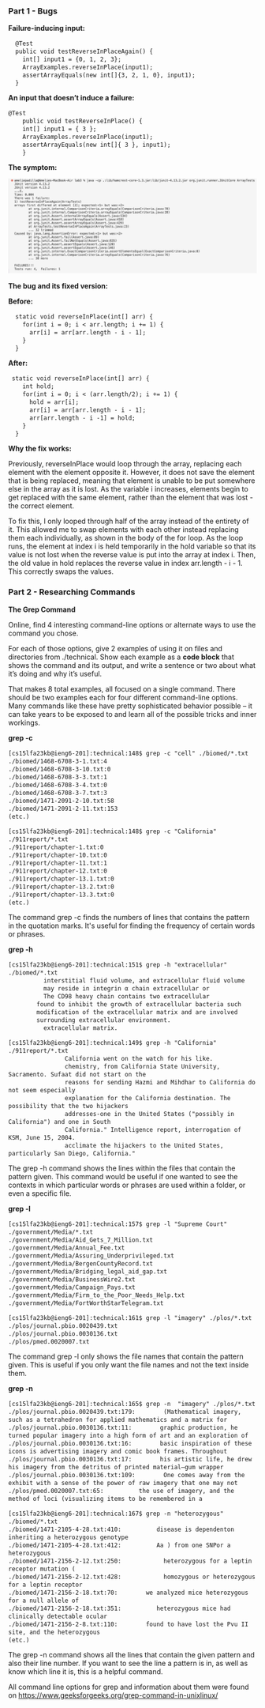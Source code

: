### **Part 1 - Bugs**

**Failure-inducing input:**
```
  @Test
  public void testReverseInPlaceAgain() {
    int[] input1 = {0, 1, 2, 3};
    ArrayExamples.reverseInPlace(input1);
    assertArrayEquals(new int[]{3, 2, 1, 0}, input1);
  }
```

**An input that doesn’t induce a failure:**
```
@Test 
	public void testReverseInPlace() {
    int[] input1 = { 3 };
    ArrayExamples.reverseInPlace(input1);
    assertArrayEquals(new int[]{ 3 }, input1);
	}

```

**The symptom:**

![Image](JunitResultsLab.png)


**The bug and its fixed version:**

**Before:**
```
  static void reverseInPlace(int[] arr) {
    for(int i = 0; i < arr.length; i += 1) {
      arr[i] = arr[arr.length - i - 1];
    }
  }
```
**After:**
```
 static void reverseInPlace(int[] arr) {
    int hold;
    for(int i = 0; i < (arr.length/2); i += 1) {
      hold = arr[i];
      arr[i] = arr[arr.length - i - 1];
      arr[arr.length - i -1] = hold;
    }
  }
```

**Why the fix works:**

Previously, reverseInPlace would loop through the array, replacing each element with the element opposite it. However, it does not save the element that is being replaced, meaning that element is unable to be put somewhere else in the array as it is lost. As the variable i increases, elements begin to get replaced with the same element, rather than the element that was lost - the correct element. 

To fix this, I only looped through half of the array instead of the entirety of it. This allowed me to swap elements with each other instead replacing them each individually, as shown in the body of the for loop. As the loop runs, the element at index i is held temporarily in the hold variable so that its value is not lost when the reverse value is put into the array at index i. Then, the old value in hold replaces the reverse value in index arr.length - i - 1. This correctly swaps the values.

### **Part 2 - Researching Commands**

**The Grep Command**

Online, find 4 interesting command-line options or alternate ways to use the command you chose. 

For each of those options, give 2 examples of using it on files and directories from ./technical. 
Show each example as a **code block** that shows the command and its output, and write a sentence or two about what it’s doing and why it’s useful.

That makes 8 total examples, all focused on a single command. There should be two examples each for four different command-line options. 
Many commands like these have pretty sophisticated behavior possible – it can take years to be exposed to and learn all of the possible tricks and inner workings.

**grep -c**

```
[cs15lfa23kb@ieng6-201]:technical:148$ grep -c "cell" ./biomed/*.txt
./biomed/1468-6708-3-1.txt:4
./biomed/1468-6708-3-10.txt:0
./biomed/1468-6708-3-3.txt:1
./biomed/1468-6708-3-4.txt:0
./biomed/1468-6708-3-7.txt:3
./biomed/1471-2091-2-10.txt:58
./biomed/1471-2091-2-11.txt:153
(etc.)
```

```
[cs15lfa23kb@ieng6-201]:technical:148$ grep -c "California" ./911report/*.txt
./911report/chapter-1.txt:0
./911report/chapter-10.txt:0
./911report/chapter-11.txt:1
./911report/chapter-12.txt:0
./911report/chapter-13.1.txt:0
./911report/chapter-13.2.txt:0
./911report/chapter-13.3.txt:0
(etc.)
```
The command grep -c finds the numbers of lines that contains the pattern in the quotation marks. It's useful for finding the frequency of certain words or phrases.


**grep -h**
```
[cs15lfa23kb@ieng6-201]:technical:151$ grep -h "extracellular" ./biomed/*.txt
          interstitial fluid volume, and extracellular fluid volume
          may reside in integrin α chain extracellular or
          The CD98 heavy chain contains two extracellular
        found to inhibit the growth of extracellular bacteria such
        modification of the extracellular matrix and are involved
        surrounding extracellular environment.
          extracellular matrix.
```


```
[cs15lfa23kb@ieng6-201]:technical:149$ grep -h "California" ./911report/*.txt
                California went on the watch for his like.
                chemistry, from California State University, Sacramento. Sufaat did not start on the
                reasons for sending Hazmi and Mihdhar to California do not seem especially
                explanation for the California destination. The possibility that the two hijackers
                addresses-one in the United States ("possibly in California") and one in South
                California." Intelligence report, interrogation of KSM, June 15, 2004.
                acclimate the hijackers to the United States, particularly San Diego, California."
```
The grep -h command shows the lines within the files that contain the pattern given. This command would be useful if one wanted to see the contexts in which particular words or phrases are used within a folder, or even a specific file.



**grep -l**
```
[cs15lfa23kb@ieng6-201]:technical:157$ grep -l "Supreme Court" ./government/Media/*.txt 
./government/Media/Aid_Gets_7_Million.txt
./government/Media/Annual_Fee.txt
./government/Media/Assuring_Underprivileged.txt
./government/Media/BergenCountyRecord.txt
./government/Media/Bridging_legal_aid_gap.txt
./government/Media/BusinessWire2.txt
./government/Media/Campaign_Pays.txt
./government/Media/Firm_to_the_Poor_Needs_Help.txt
./government/Media/FortWorthStarTelegram.txt
```
```
[cs15lfa23kb@ieng6-201]:technical:161$ grep -l "imagery" ./plos/*.txt   
./plos/journal.pbio.0020439.txt
./plos/journal.pbio.0030136.txt
./plos/pmed.0020007.txt
```

The command grep -l only shows the file names that contain the pattern given. This is useful if you only want the file names and not the text inside them.



**grep -n**
```
[cs15lfa23kb@ieng6-201]:technical:165$ grep -n  "imagery" ./plos/*.txt
./plos/journal.pbio.0020439.txt:179:        (Mathematical imagery, such as a tetrahedron for applied mathematics and a matrix for
./plos/journal.pbio.0030136.txt:11:        graphic production, he turned popular imagery into a high form of art and an exploration of
./plos/journal.pbio.0030136.txt:16:        basic inspiration of these icons is advertising imagery and comic book frames. Throughout
./plos/journal.pbio.0030136.txt:17:        his artistic life, he drew his imagery from the detritus of printed material—gum wrapper
./plos/journal.pbio.0030136.txt:109:        One comes away from the exhibit with a sense of the power of raw imagery that one may not
./plos/pmed.0020007.txt:65:          the use of imagery, and the method of loci (visualizing items to be remembered in a
```

```
[cs15lfa23kb@ieng6-201]:technical:167$ grep -n "heterozygous" ./biomed/*.txt
./biomed/1471-2105-4-28.txt:410:          disease is dependenton inheriting a heterozygous genotype
./biomed/1471-2105-4-28.txt:412:          Aa ) from one SNPor a heterozygous
./biomed/1471-2156-2-12.txt:250:            heterozygous for a leptin receptor mutation ( 
./biomed/1471-2156-2-12.txt:428:            homozygous or heterozygous for a leptin receptor
./biomed/1471-2156-2-18.txt:70:        we analyzed mice heterozygous for a null allele of 
./biomed/1471-2156-2-18.txt:351:          heterozygous mice had clinically detectable ocular
./biomed/1471-2156-2-8.txt:110:        found to have lost the Pvu II site, and the heterozygous
(etc.)
```
The grep -n command shows all the lines that contain the given pattern and also their line number. If you want to see the line a pattern is in, as well as know which line it is, this is a helpful command. 

All command line options for grep and information about them were found on https://www.geeksforgeeks.org/grep-command-in-unixlinux/
